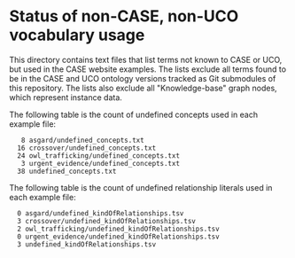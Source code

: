 # Status of non-CASE, non-UCO vocabulary usage

This directory contains text files that list terms not known to CASE or UCO, but used in the CASE website examples.  The lists exclude all terms found to be in the CASE and UCO ontology versions tracked as Git submodules of this repository.  The lists also exclude all "Knowledge-base" graph nodes, which represent instance data.

The following table is the count of undefined concepts used in each example file:

```
   8 asgard/undefined_concepts.txt
  16 crossover/undefined_concepts.txt
  24 owl_trafficking/undefined_concepts.txt
   3 urgent_evidence/undefined_concepts.txt
  38 undefined_concepts.txt
```

The following table is the count of undefined relationship literals used in each example file:

```
  0 asgard/undefined_kindOfRelationships.tsv
  3 crossover/undefined_kindOfRelationships.tsv
  2 owl_trafficking/undefined_kindOfRelationships.tsv
  0 urgent_evidence/undefined_kindOfRelationships.tsv
  3 undefined_kindOfRelationships.tsv
```
